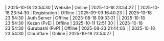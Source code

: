 | 2025-10-18 23:54:30 | Website | Online | 2025-10-18 23:54:27 |
| 2025-10-18 23:54:30 | Registration | Offline | 2025-09-09 16:40:23 |
| 2025-10-18 23:54:30 | Auth Server | Offline | 2025-08-18 09:33:31 |
| 2025-10-18 23:54:30 | Kezan (PvE) | Offline | 2025-10-11 12:51:30 |
| 2025-10-18 23:54:30 | Gurubashi (PvP) | Offline | 2025-08-23 21:44:06 |
| 2025-10-18 23:54:30 | Cloudflare | Online | 2025-10-18 23:54:27 |
